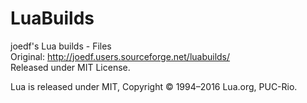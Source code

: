 # LuaBuilds
joedf's Lua builds - Files  
Original: http://joedf.users.sourceforge.net/luabuilds/  
Released under MIT License.

Lua is released under MIT, Copyright © 1994–2016 Lua.org, PUC-Rio. 
